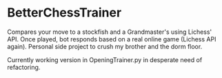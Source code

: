 # BetterChessTrainer
Compares your move to a stockfish and a Grandmaster's using Lichess' API. Once played, bot responds based on a real online game (Lichess API again). Personal side project to crush my brother and the dorm floor.

Currently working version in OpeningTrainer.py in desperate need of refactoring.
